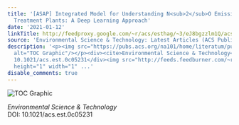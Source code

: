 ```yaml
---
title: '[ASAP] Integrated Model for Understanding N<sub>2</sub>O Emissions from Wastewater
  Treatment Plants: A Deep Learning Approach'
date: '2021-01-12'
linkTitle: http://feedproxy.google.com/~r/acs/esthag/~3/eJ8bgzzlm1Q/acs.est.0c05231
source: 'Environmental Science & Technology: Latest Articles (ACS Publications)'
description: '<p><img src="https://pubs.acs.org/na101/home/literatum/publisher/achs/journals/content/esthag/0/esthag.ahead-of-print/acs.est.0c05231/20210112/images/medium/es0c05231_0006.gif"
  alt="TOC Graphic"/></p><div><cite>Environmental Science & Technology</cite></div><div>DOI:
  10.1021/acs.est.0c05231</div><img src="http://feeds.feedburner.com/~r/acs/esthag/~4/eJ8bgzzlm1Q"
  height="1" width="1" ...'
disable_comments: true
---
```

<p><img src="https://pubs.acs.org/na101/home/literatum/publisher/achs/journals/content/esthag/0/esthag.ahead-of-print/acs.est.0c05231/20210112/images/medium/es0c05231_0006.gif" alt="TOC Graphic"/></p><div><cite>Environmental Science & Technology</cite></div><div>DOI: 10.1021/acs.est.0c05231</div><img src="http://feeds.feedburner.com/~r/acs/esthag/~4/eJ8bgzzlm1Q" height="1" width="1" ...